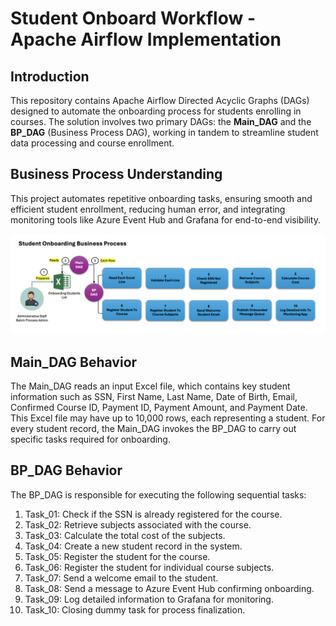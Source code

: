 # Student Onboard Workflow - Apache Airflow Implementation

## Introduction
This repository contains Apache Airflow Directed Acyclic Graphs (DAGs) designed to automate the onboarding process for students enrolling in courses. The solution involves two primary DAGs: the **Main_DAG** and the **BP_DAG** (Business Process DAG), working in tandem to streamline student data processing and course enrollment.

## Business Process Understanding
This project automates repetitive onboarding tasks, ensuring smooth and efficient student enrollment, reducing human error, and integrating monitoring tools like Azure Event Hub and Grafana for end-to-end visibility.

![Student Onboarding Business Process Understanding](Student_Onboarding_Business_Process_Flow.png "Student Onboarding Business Process Understanding")

## Main_DAG Behavior
The Main_DAG reads an input Excel file, which contains key student information such as SSN, First Name, Last Name, Date of Birth, Email, Confirmed Course ID, Payment ID, Payment Amount, and Payment Date. This Excel file may have up to 10,000 rows, each representing a student. For every student record, the Main_DAG invokes the BP_DAG to carry out specific tasks required for onboarding.

## BP_DAG Behavior
The BP_DAG is responsible for executing the following sequential tasks:

1. Task_01: Check if the SSN is already registered for the course.
2. Task_02: Retrieve subjects associated with the course.
3. Task_03: Calculate the total cost of the subjects.
4. Task_04: Create a new student record in the system.
5. Task_05: Register the student for the course.
6. Task_06: Register the student for individual course subjects.
7. Task_07: Send a welcome email to the student.
8. Task_08: Send a message to Azure Event Hub confirming onboarding.
9. Task_09: Log detailed information to Grafana for monitoring.
10. Task_10: Closing dummy task for process finalization.


